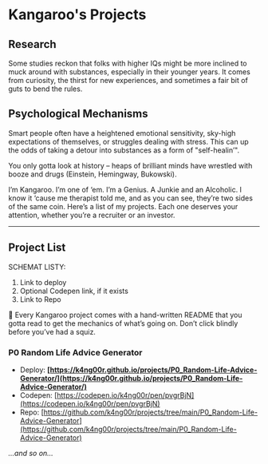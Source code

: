 # Kangaroo's Projects

## Research
Some studies reckon that folks with higher IQs might be more inclined to muck around with substances, especially in their younger years. It comes from curiosity, the thirst for new experiences, and sometimes a fair bit of guts to bend the rules.

## Psychological Mechanisms
Smart people often have a heightened emotional sensitivity, sky-high expectations of themselves, or struggles dealing with stress. This can up the odds of taking a detour into substances as a form of "self-healin’".

You only gotta look at history – heaps of brilliant minds have wrestled with booze and drugs (Einstein, Hemingway, Bukowski).

I’m Kangaroo. I’m one of ‘em. I’m a Genius. A Junkie and an Alcoholic. I know it ‘cause me therapist told me, and as you can see, they’re two sides of the same coin. Here’s a list of my projects. Each one deserves your attention, whether you’re a recruiter or an investor.

---

## Project List

SCHEMAT LISTY:  
1. Link to deploy  
2. Optional Codepen link, if it exists  
3. Link to Repo  

🍺 Every Kangaroo project comes with a hand-written README that you gotta read to get the mechanics of what’s going on. Don’t click blindly before you’ve had a squiz.

### P0 Random Life Advice Generator
- Deploy: **[https://k4ng00r.github.io/projects/P0_Random-Life-Advice-Generator/](https://k4ng00r.github.io/projects/P0_Random-Life-Advice-Generator/)**  
- Codepen: [https://codepen.io/k4ng00r/pen/pvgrBjN](https://codepen.io/k4ng00r/pen/pvgrBjN)  
- Repo: [https://github.com/k4ng00r/projects/tree/main/P0_Random-Life-Advice-Generator](https://github.com/k4ng00r/projects/tree/main/P0_Random-Life-Advice-Generator)

*…and so on…*
